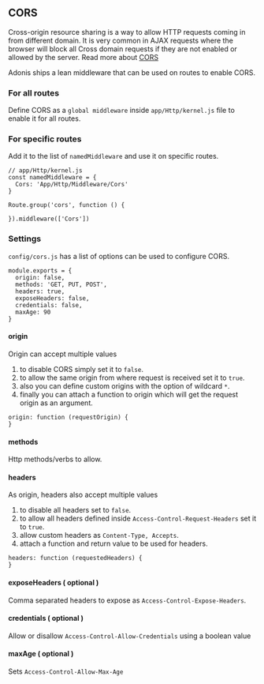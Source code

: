## CORS

Cross-origin resource sharing is a way to allow HTTP requests coming in from different domain. It is very common in AJAX requests where the browser will block all Cross domain requests if they are not enabled or allowed by the server. Read more about [CORS](https://developer.mozilla.org/en-US/docs/Web/HTTP/Access_control_CORS)

Adonis ships a lean middleware that can be used on routes to enable CORS.

### For all routes

Define CORS as a `global middleware` inside `app/Http/kernel.js` file to enable it for all routes.

### For specific routes

Add it to the list of `namedMiddleware` and use it on specific routes.

```
// app/Http/kernel.js
const namedMiddleware = {
  Cors: 'App/Http/Middleware/Cors'
}
```

```javascript,line-numbers
Route.group('cors', function () {

}).middleware(['Cors'])
```

### Settings

`config/cors.js` has a list of options can be used to configure CORS.

```javascript,line-numbers
module.exports = {
  origin: false,
  methods: 'GET, PUT, POST',
  headers: true,
  exposeHeaders: false,
  credentials: false,
  maxAge: 90
}
```

#### origin
Origin can accept multiple values
1. to disable CORS simply set it to `false`.
2. to allow the same origin from where request is received set it to `true`.
3. also you can define custom origins with the option of wildcard `*`.
4. finally you can attach a function to origin which will get the request origin as an argument.

```javascript,line-numbers
origin: function (requestOrigin) {
}
```

#### methods
Http methods/verbs to allow.

#### headers
As origin, headers also accept multiple values
1. to disable all headers set to `false`.
2. to allow all headers defined inside `Access-Control-Request-Headers` set it to `true`.
3. allow custom headers as `Content-Type, Accepts`.
4. attach a function and return value to be used for headers.

```javascript,line-numbers
headers: function (requestedHeaders) {
}
```

#### exposeHeaders <span>( optional )</span>
Comma separated headers to expose as `Access-Control-Expose-Headers`.

#### credentials <span>( optional )</span>
Allow or disallow `Access-Control-Allow-Credentials` using a boolean value

#### maxAge <span>( optional )</span>
Sets `Access-Control-Allow-Max-Age`
